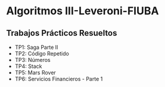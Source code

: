 # Algoritmos III-Leveroni-FIUBA

## Trabajos Prácticos Resueltos

- TP1: Saga Parte II
- TP2: Código Repetido
- TP3: Números
- TP4: Stack
- TP5: Mars Rover
- TP6: Servicios Financieros - Parte 1
